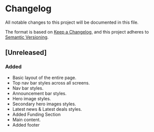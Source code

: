 # Changelog

All notable changes to this project will be documented in this file.

The format is based on [Keep a Changelog](https://keepachangelog.com/en/1.0.0/),
and this project adheres to [Semantic Versioning](https://semver.org/spec/v2.0.0.html).

## [Unreleased]

### Added

- Basic layout of the entire page.
- Top nav bar styles across all screens.
- Nav bar styles.
- Announcement bar styles.
- Hero image styles.
- Secondary hero images styles.
- Latest news & Latest deals styles.
- Added Funding Section
- Main content.
- Added footer
